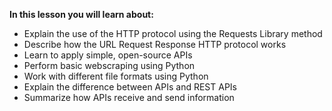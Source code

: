 **In this lesson you will learn about:**

- Explain the use of the HTTP protocol using the Requests Library method
- Describe how the URL Request Response HTTP protocol works
- Learn to apply simple, open-source APIs
- Perform basic webscraping using Python
- Work with different file formats using Python
- Explain the difference between APIs and REST APIs
- Summarize how APIs receive and send information

